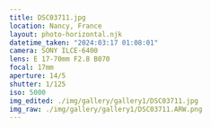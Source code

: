 ```yaml
---
title: DSC03711.jpg
location: Nancy, France
layout: photo-horizontal.njk
datetime_taken: "2024:03:17 01:08:01"
camera: SONY ILCE-6400
lens: E 17-70mm F2.8 B070
focal: 17mm
aperture: 14/5
shutter: 1/125
iso: 5000
img_edited: ./img/gallery/gallery1/DSC03711.jpg
img_raw: ./img/gallery/gallery1/DSC03711.ARW.png
---
```

